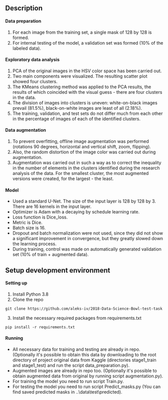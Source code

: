 ## Description
#### Data preparation
1) For each image from the training set, a single mask of 128 by 128 is formed.
2) For internal testing of the model, a validation set was formed (10% of the labeled data).
#### Exploratory data analysis
1) PCA of the original images in the HSV color space has been carried out.
2) Two main components were visualized. The resulting scatter plot showed four clusters.
3) The KMeans clustering method was applied to the PCA results, the results of which coincided with the visual guess - there are four clusters in the data.
4) The division of images into clusters is uneven: white-on-black images prevail (81.5%), black-on-white images are least of all (2.18%).
5) The training, validation, and test sets do not differ much from each other in the percentage of images of each of the identified clusters.
#### Data augmentation
1) To prevent overfitting, offline image augmentation was performed (rotations 90 degrees, horizontal and vertical shift, zoom, flipping).
2) Also, the random distortion of the image color was carried out during augmentation.
3) Augmentation was carried out in such a way as to correct the inequality in the number of elements in the clusters identified during the research analysis of the data. For the smallest cluster, the most augmented versions were created, for the largest - the least.
#### Model
* Used a standard U-Net. The size of the input layer is 128 by 128 by 3. There are 16 kernels in the input layer.
* Optimizer is Adam with a decaying by schedule learning rate.
* Loss function is Dice_loss.
* Metric is Dice.
* Batch size is 16.
* Dropout and batch normalization were not used, since they did not show a significant improvement in convergence, but they greatly slowed down the learning process.
* During training, control was made on automatically  generated validation set (10% of train + augmented data).
## Setup development environment
#### Setting up
1) Install Python 3.8
2) Clone the repo
```console
git clone https://github.com/aleks-iv/2018-Data-Science-Bowl-test-task
```
3) Install the necessary required packages from requirements.txt
```console
pip install -r requirements.txt
```
#### Running
* All necessary data for training and testing are already in repo. (Optionally it's possible to obtain this data by downloading to the root directory of project original data from Kaggle (directories stage1_train and stage1_test) and run the script data_preparation.py).
* Augmented images are already in repo too. (Optionally it's possible to obtain augmented data from original by running script augmentation.py).
* For training the model you need to run script Train.py.
* For testing the model you need to run script Predict_masks.py (You can find saved predicted masks in ..\data\test\predicted).
